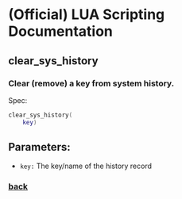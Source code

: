 
# (Official) LUA Scripting Documentation

## clear_sys_history

### Clear (remove) a key from system history.

Spec:
```lua
clear_sys_history(
	key)
```
## Parameters:
- `key:` The key/name of the history record
### [back](../history)

